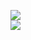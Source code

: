 [![](https://img.shields.io/badge/Made%20With-Github%20Spray-lightgrey.svg?style=for-the-badge&logo=github)](https://github.com/Annihil/github-spray#16598)  
[![](https://i.imgur.com/2DrTn0Z.gif)](https://github.com/Annihil/github-spray)